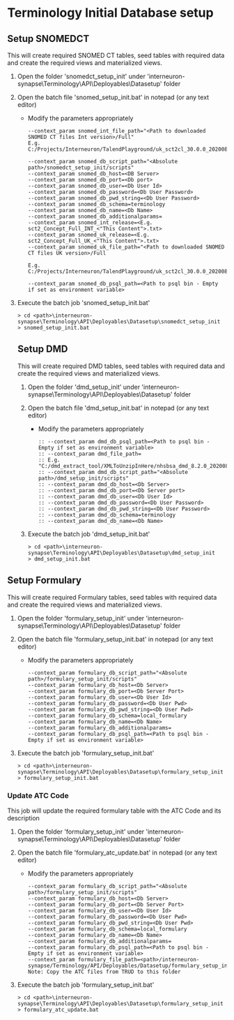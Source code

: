 # Terminology Initial Database setup

## Setup SNOMEDCT

 This will create required SNOMED CT tables, seed tables with required data and create the required views and materialized views.

1.  Open the folder 'snomedct_setup_init' under 'interneuron-synapse\Terminology\API\Deployables\Datasetup' folder

2. Open the batch file 'snomed_setup_init.bat' in notepad (or any text editor)

   - Modify the parameters appropriately

     ```
     --context_param snomed_int_file_path="<Path to downloaded SNOMED CT files Int version>/Full" 
     E.g. C:/Projects/Interneuron/TalendPlayground/uk_sct2cl_30.0.0_20200805000001/SnomedCT_InternationalRF2_PRODUCTION_20190731T120000Z/Full
     
     --context_param snomed_db_script_path="<Absolute path>/snomedct_setup_init/scripts" 
     --context_param snomed_db_host=<DB Server> 
     --context_param snomed_db_port=<Db port> 
     --context_param snomed_db_user=<Db User Id> 
     --context_param snomed_db_password=<Db User Password> 
     --context_param snomed_db_pwd_string=<Db User Password>  
     --context_param snomed_db_schema=terminology 
     --context_param snomed_db_name=<Db Name> 
     --context_param snomed_db_additionalparams= 
     --context_param snomed_int_release=<E.g. sct2_Concept_Full_INT_<"This Content">.txt> 
     --context_param snomed_uk_release=<E.g. sct2_Concept_Full_UK_<"This Content">.txt>
     --context_param snomed_uk_file_path="<Path to downloaded SNOMED CT files UK version>/Full
     
     E.g.
     C:/Projects/Interneuron/TalendPlayground/uk_sct2cl_30.0.0_20200805000001/SnomedCT_UKClinicalRF2_PRODUCTION_20200805T000001Z/Full
     
     --context_param snomed_db_psql_path=<Path to psql bin - Empty if set as environment variable>
     ```

     

3. Execute the batch job 'snomed_setup_init.bat'

   ```
   > cd <path>\interneuron-synapse\Terminology\API\Deployables\Datasetup\snomedct_setup_init
   > snomed_setup_init.bat
   ```

   

   ## Setup DMD

    This will create required DMD tables, seed tables with required data and create the required views and materialized views.

   1.  Open the folder 'dmd_setup_init' under 'interneuron-synapse\Terminology\API\Deployables\Datasetup' folder

   2. Open the batch file 'dmd_setup_init.bat' in notepad (or any text editor)

      - Modify the parameters appropriately

        ```
        :: --context_param dmd_db_psql_path=<Path to psql bin - Empty if set as environment variable>
        :: --context_param dmd_file_path=
        :: E.g. "C:/dmd_extract_tool/XMLToUnzipInHere/nhsbsa_dmd_8.2.0_20200817000001" 
        :: --context_param dmd_db_script_path="<Absolute path>/dmd_setup_init/scripts" 
        :: --context_param dmd_db_host=<Db Server>   
        :: --context_param dmd_db_port=<Db Server port>   
        :: --context_param dmd_db_user=<Db User Id>   
        :: --context_param dmd_db_password=<Db User Password>   
        :: --context_param dmd_db_pwd_string=<Db User Password>   
        :: --context_param dmd_db_schema=terminology 
        :: --context_param dmd_db_name=<Db Name>  
        ```

        

   3. Execute the batch job 'dmd_setup_init.bat'

      ```
      > cd <path>\interneuron-synapse\Terminology\API\Deployables\Datasetup\dmd_setup_init
      > dmd_setup_init.bat
      ```



## Setup Formulary

 This will create required Formulary tables, seed tables with required data and create the required views and materialized views.

1.  Open the folder 'formulary_setup_init' under 'interneuron-synapse\Terminology\API\Deployables\Datasetup' folder

2. Open the batch file 'formulary_setup_init.bat' in notepad (or any text editor)

   - Modify the parameters appropriately

     ```
     --context_param formulary_db_script_path="<Absolute path>/formulary_setup_init/scripts"  
     --context_param formulary_db_host=<Db Server>  
     --context_param formulary_db_port=<Db Server Port>  
     --context_param formulary_db_user=<Db User Id>  
     --context_param formulary_db_password=<Db User Pwd>  
     --context_param formulary_db_pwd_string=<Db User Pwd>  
     --context_param formulary_db_schema=local_formulary 
     --context_param formulary_db_name=<Db Name>  
     --context_param formulary_db_additionalparams= 
     --context_param formulary_db_psql_path=<Path to psql bin - Empty if set as environment variable>
     ```

     

3. Execute the batch job 'formulary_setup_init.bat'

   ```
   > cd <path>\interneuron-synapse\Terminology\API\Deployables\Datasetup\formulary_setup_init
   > formulary_setup_init.bat
   ```

   

### Update ATC Code

This job will update the required formulary table with the ATC Code and its description

1. Open the folder 'formulary_setup_init' under 'interneuron-synapse\Terminology\API\Deployables\Datasetup' folder

2. Open the batch file 'formulary_atc_update.bat' in notepad (or any text editor)

   - Modify the parameters appropriately

     ```
     --context_param formulary_db_script_path="<Absolute path>/formulary_setup_init/scripts"  
     --context_param formulary_db_host=<Db Server>  
     --context_param formulary_db_port=<Db Server Port>  
     --context_param formulary_db_user=<Db User Id>  
     --context_param formulary_db_password=<Db User Pwd>  
     --context_param formulary_db_pwd_string=<Db User Pwd>  
     --context_param formulary_db_schema=local_formulary 
     --context_param formulary_db_name=<Db Name>  
     --context_param formulary_db_additionalparams= 
     --context_param formulary_db_psql_path=<Path to psql bin - Empty if set as environment variable>
     --context_param formulary_file_path=<path>/interneuron-synapse/Terminology/API/Deployables/Datasetup/formulary_setup_init/files
     Note: Copy the ATC files from TRUD to this folder
     ```

     

3. Execute the batch job 'formulary_setup_init.bat'

   ```
   > cd <path>\interneuron-synapse\Terminology\API\Deployables\Datasetup\formulary_setup_init
   > formulary_atc_update.bat
   ```

   

